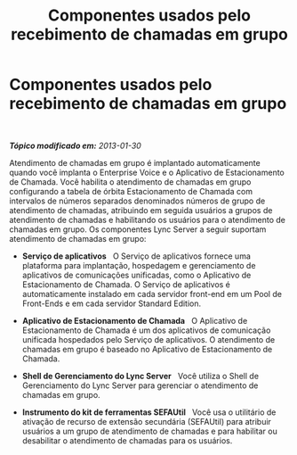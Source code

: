 ﻿---
title: Componentes usados pelo recebimento de chamadas em grupo
TOCTitle: Componentes usados pelo recebimento de chamadas em grupo
ms:assetid: 45db2f23-d486-4b20-a8cf-7b48a1f9fd3a
ms:mtpsurl: https://technet.microsoft.com/pt-br/library/JJ945625(v=OCS.15)
ms:contentKeyID: 52057611
ms.date: 05/19/2016
mtps_version: v=OCS.15
ms.translationtype: HT
---

# Componentes usados pelo recebimento de chamadas em grupo

 

_**Tópico modificado em:** 2013-01-30_

Atendimento de chamadas em grupo é implantado automaticamente quando você implanta o Enterprise Voice e o Aplicativo de Estacionamento de Chamada. Você habilita o atendimento de chamadas em grupo configurando a tabela de órbita Estacionamento de Chamada com intervalos de números separados denominados números de grupo de atendimento de chamadas, atribuindo em seguida usuários a grupos de atendimento de chamadas e habilitando os usuários para o atendimento de chamadas em grupo. Os componentes Lync Server a seguir suportam atendimento de chamadas em grupo:

  - **Serviço de aplicativos**   O Serviço de aplicativos fornece uma plataforma para implantação, hospedagem e gerenciamento de aplicativos de comunicações unificadas, como o Aplicativo de Estacionamento de Chamada. O Serviço de aplicativos é automaticamente instalado em cada servidor front-end em um Pool de Front-Ends e em cada servidor Standard Edition.

  - **Aplicativo de Estacionamento de Chamada**   O Aplicativo de Estacionamento de Chamada é um dos aplicativos de comunicação unificada hospedados pelo Serviço de aplicativos. O atendimento de chamadas em grupo é baseado no Aplicativo de Estacionamento de Chamada.

  - **Shell de Gerenciamento do Lync Server**   Você utiliza o Shell de Gerenciamento do Lync Server para gerenciar o atendimento de chamadas em grupo.

  - **Instrumento do kit de ferramentas SEFAUtil**   Você usa o utilitário de ativação de recurso de extensão secundária (SEFAUtil) para atribuir usuários a um grupo de atendimento de chamadas e para habilitar ou desabilitar o atendimento de chamadas para os usuários.

